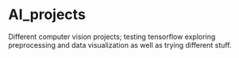 # AI_projects
Different computer vision projects; testing tensorflow exploring preprocessing and data visualization as well as trying different stuff.
